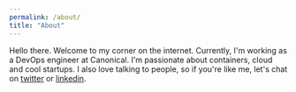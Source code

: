 ```yaml
---
permalink: /about/
title: "About"
---
```


Hello there. Welcome to my corner on the internet. Currently, I'm working as a DevOps
engineer at Canonical. I'm passionate about containers, cloud and cool startups. I also love talking to people, so if you're like me, let's chat on [twitter](https://twitter.com/sudeephb_) or [linkedin](https://www.linkedin.com/in/sudeephb/).